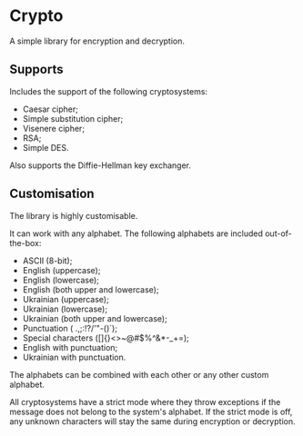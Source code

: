 # Crypto

A simple library for encryption and decryption.

## Supports

Includes the support of the following cryptosystems:
- Caesar cipher;
- Simple substitution cipher;
- Visenere cipher;
- RSA;
- Simple DES.

Also supports the Diffie-Hellman key exchanger.

## Customisation

The library is highly customisable.

It can work with any alphabet. The following alphabets are included out-of-the-box:
- ASCII (8-bit);
- English (uppercase);
- English (lowercase);
- English (both upper and lowercase);
- Ukrainian (uppercase);
- Ukrainian (lowercase);
- Ukrainian (both upper and lowercase);
- Punctuation ( .,;:!?/\'"-()`);
- Special characters ([]{}<>~@#$%^&*-_+=);
- English with punctuation;
- Ukrainian with punctuation.

The alphabets can be combined with each other or any other custom alphabet.

All cryptosystems have a strict mode where they throw exceptions
if the message does not belong to the system's alphabet.
If the strict mode is off, any unknown characters will stay the same
during encryption or decryption.
